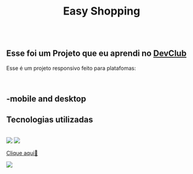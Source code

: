 <h1 align="center">Easy Shopping</h1>
<br>
<br>
<h2>Esse foi um Projeto que eu aprendi no <a href="https://rodolfomori.com.br/devclub">DevClub</a></h2>
<p>Esse é um projeto responsivo feito para platafomas:</p>
<br>
<h2>-mobile and desktop</h2>
<h2>Tecnologias utilizadas</h2>

<br>

<img src="https://img.shields.io/badge/HTML5-E34F26?style=for-the-badge&logo=html5&logoColor=white">
<img src="https://img.shields.io/badge/CSS3-1572B6?style=for-the-badge&logo=css3&logoColor=white">

<br>

<a href="https://kauelimm0.github.io/easy-shopping/">Clique aqui👀</a>

<img src="https://github.com/kauelimm0/easy-shopping/blob/main/img/mockuper%20(2).png?raw=true">
